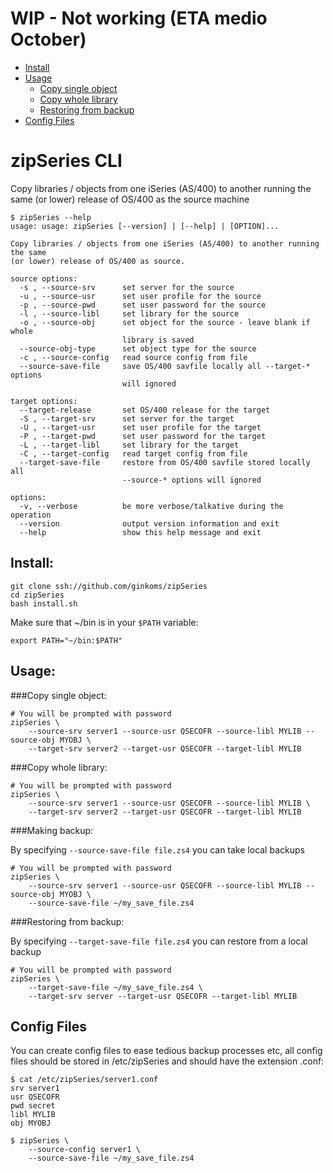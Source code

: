 # WIP - Not working (ETA medio October)

* [Install](#install)
* [Usage](#usage)
  * [Copy single object](#copy-single-object)
  * [Copy whole library](#copy-whole-library)
  * [Restoring from backup](#restoring-from-backup)
* [Config Files](#config-files)


# zipSeries CLI

Copy libraries / objects from one iSeries (AS/400) to another running the same (or lower) release of OS/400 as the source machine

	$ zipSeries --help
	usage: usage: zipSeries [--version] | [--help] | [OPTION]...

	Copy libraries / objects from one iSeries (AS/400) to another running the same
	(or lower) release of OS/400 as source.

	source options:
	  -s , --source-srv      set server for the source
	  -u , --source-usr      set user profile for the source
	  -p , --source-pwd      set user password for the source
	  -l , --source-libl     set library for the source
	  -o , --source-obj      set object for the source - leave blank if whole
	                         library is saved
	  --source-obj-type      set object type for the source
	  -c , --source-config   read source config from file
	  --source-save-file     save OS/400 savfile locally all --target-* options
	                         will ignored

	target options:
	  --target-release       set OS/400 release for the target
	  -S , --target-srv      set server for the target
	  -U , --target-usr      set user profile for the target
	  -P , --target-pwd      set user password for the target
	  -L , --target-libl     set library for the target
	  -C , --target-config   read target config from file
	  --target-save-file     restore from OS/400 savfile stored locally all
	                         --source-* options will ignored

	options:
	  -v, --verbose          be more verbose/talkative during the operation
	  --version              output version information and exit
	  --help                 show this help message and exit


## Install:

	git clone ssh://github.com/ginkoms/zipSeries
	cd zipSeries
	bash install.sh

Make sure that ~/bin is in your `$PATH` variable:

	export PATH="~/bin:$PATH"

## Usage:

###Copy single object:

	# You will be prompted with password
	zipSeries \
		--source-srv server1 --source-usr QSECOFR --source-libl MYLIB --source-obj MYOBJ \
		--target-srv server2 --target-usr QSECOFR --target-libl MYLIB

###Copy whole library:

	# You will be prompted with password
	zipSeries \
		--source-srv server1 --source-usr QSECOFR --source-libl MYLIB \
		--target-srv server2 --target-usr QSECOFR --target-libl MYLIB

###Making backup:

By specifying `--source-save-file file.zs4` you can take local backups

	# You will be prompted with password
	zipSeries \
		--source-srv server1 --source-usr QSECOFR --source-libl MYLIB --source-obj MYOBJ \
		--source-save-file ~/my_save_file.zs4

###Restoring from backup:

By specifying `--target-save-file file.zs4` you can restore from a local backup

	# You will be prompted with password
	zipSeries \
		--target-save-file ~/my_save_file.zs4 \
		--target-srv server --target-usr QSECOFR --target-libl MYLIB


## Config Files

You can create config files to ease tedious backup processes etc, all config files should be stored in /etc/zipSeries and should have the extension .conf:


	$ cat /etc/zipSeries/server1.conf
	srv server1
	usr QSECOFR
	pwd secret
	libl MYLIB
	obj MYOBJ

	$ zipSeries \
		--source-config server1 \
		--source-save-file ~/my_save_file.zs4

